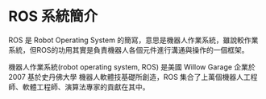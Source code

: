# ROS 系統簡介  

ROS 是 Robot Operating System 的簡寫，意思是機器人作業系統，雖說較作業系統，但ROS的功用其實是負責機器人各個元件進行溝通與操作的一個框架。  

機器人作業系統(robot operating system, ROS) 是美國 Willow Garage 企業於 2007 基於史丹佛大學 機器人軟體技基礎所創造，ROS 集合了上萬個機器人工程師、軟體工程師、演算法專家的貢獻在其中。